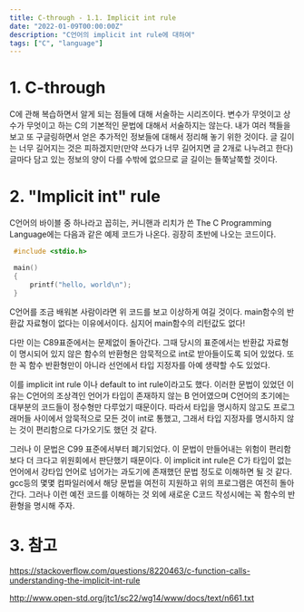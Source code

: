 ```yaml
---
title: C-through - 1.1. Implicit int rule
date: "2022-01-09T00:00:00Z"
description: "C언어의 implicit int rule에 대하여"
tags: ["C", "language"]
---
```


# 1. C-through

C에 관해 복습하면서 알게 되는 점들에 대해 서술하는 시리즈이다. 변수가 무엇이고 상수가 무엇이고 하는 C의 기본적인 문법에 대해서 서술하지는 않는다. 내가 여러 책들을 보고 또 구글링하면서 얻은 추가적인 정보들에 대해서 정리해 놓기 위한 것이다. 글 길이는 너무 길어지는 것은 피하겠지만(만약 쓰다가 너무 길어지면 글 2개로 나누려고 한다) 글마다 담고 있는 정보의 양이 다를 수밖에 없으므로 글 길이는 들쭉날쭉할 것이다.

# 2. "Implicit int" rule

C언어의 바이블 중 하나라고 꼽히는, 커니핸과 리치가 쓴 The C Programming Language에는 다음과 같은 예제 코드가 나온다. 굉장히 초반에 나오는 코드이다.

```c
 #include <stdio.h>

 main()
 {    
     printf("hello, world\n");
 }
```

C언어를 조금 배워본 사람이라면 위 코드를 보고 이상하게 여길 것이다. main함수의 반환값 자료형이 없다는 이유에서이다. 심지어 main함수의 리턴값도 없다!

다만 이는 C89표준에서는 문제없이 돌아간다. 그때 당시의 표준에서는 반환값 자료형이 명시되어 있지 않은 함수의 반환형은 암묵적으로 int로 받아들이도록 되어 있었다. 또한 꼭 함수 반환형만이 아니라 선언에서 타입 지정자를 아예 생략할 수도 있었다. 

이를 implicit int rule 이나 default to int rule이라고도 했다. 이러한 문법이 있었던 이유는 C언어의 조상격인 언어가 타입이 존재하지 않는 B 언어였으며 C언어의 초기에는 대부분의 코드들이 정수형만 다루었기 때문이다. 따라서 타입을 명시하지 않고도 프로그래머들 사이에서 암묵적으로 모든 것이 int로 통했고, 그래서 타입 지정자를 명시하지 않는 것이 편리함으로 다가오기도 했던 것 같다.

그러나 이 문법은 C99 표준에서부터 폐기되었다. 이 문법이 만들어내는 위험이 편리함보다 더 크다고 위원회에서 판단했기 때문이다. 이 implicit int rule은 C가 타입이 없는 언어에서 강타입 언어로 넘어가는 과도기에 존재했던 문법 정도로 이해하면 될 것 같다. gcc등의 몇몇 컴파일러에서 해당 문법을 여전히 지원하고 위의 프로그램은 여전히 돌아간다. 그러나 이런 예전 코드를 이해하는 것 외에 새로운 C코드 작성시에는 꼭 함수의 반환형을 명시해 주자.

# 3. 참고

https://stackoverflow.com/questions/8220463/c-function-calls-understanding-the-implicit-int-rule

http://www.open-std.org/jtc1/sc22/wg14/www/docs/text/n661.txt